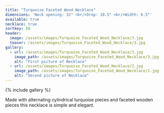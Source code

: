 ```yaml
---
title: "Turquoise Faceted Wood Necklace"
dimensions: 'Neck opening: 32" <br/>Drop: 10.5" <br/>Width: 6.5"'
available: true
necklace: true
sortkey: 50
header:
  image: /assets/images/Turquoise_Faceted_Wood_Necklace/3.jpg
  teaser: /assets/images/Turquoise_Faceted_Wood_Necklace/3.jpg
gallery:
  - url: /assets/images/Turquoise_Faceted_Wood_Necklace/3.jpg
    image_path: /assets/images/Turquoise_Faceted_Wood_Necklace/3.jpg
    alt: "First picture of Necklace"
  - url: /assets/images/Turquoise_Faceted_Wood_Necklace/2.jpg
    image_path: /assets/images/Turquoise_Faceted_Wood_Necklace/2.jpg
    alt: "Second picture of Necklace"
---
```



{% include gallery %}

Made with alternating cylindrical turquoise  pieces and faceted wooden pieces this necklace is simple and elegant. 